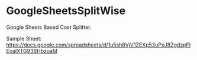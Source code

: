 # GoogleSheetsSplitWise
Google Sheets Based Cost Splitter.

Sample Sheet: https://docs.google.com/spreadsheets/d/1u5sh8VjV1ZEXp53uPxJ8ZgdzpFIEoalXTG93BHbzuaM
